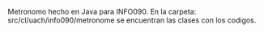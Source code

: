 Metronomo hecho en Java para INFO090.
En la carpeta: src/cl/uach/info090/metronome se encuentran las clases con los codigos.
